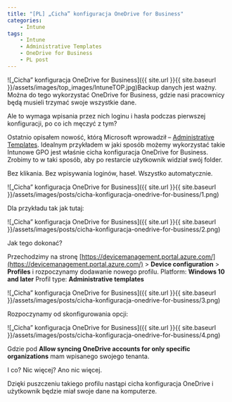 ```yaml
---
title: "[PL] „Cicha” konfiguracja OneDrive for Business"
categories:
    - Intune
tags:
    - Intune
    - Administrative Templates
    - OneDrive for Business
    - PL post
---
```

![„Cicha” konfiguracja OneDrive for Business]({{ site.url }}{{ site.baseurl }}/assets/images/top_images/IntuneTOP.jpg)Backup danych jest ważny. Można do tego wykorzystać OneDrive for Business, gdzie nasi pracownicy będą musieli trzymać swoje wszystkie dane.

Ale to wymaga wpisania przez nich loginu i hasła podczas pierwszej konfiguracji, po co ich męczyć z tym?

Ostatnio opisałem nowość, którą Microsoft wprowadził – [Administrative Templates](https://piesik.me/2018/12/18/administrative-templates-w-intune/). Idealnym przykładem w jaki sposób możemy wykorzystać takie Intunowe GPO jest właśnie cicha konfiguracja OneDrive for Business. Zrobimy to w taki sposób, aby po restarcie użytkownik widział swój folder.

Bez klikania. Bez wpisywania loginów, haseł. Wszystko automatycznie.

![„Cicha” konfiguracja OneDrive for Business]({{ site.url }}{{ site.baseurl }}/assets/images/posts/cicha-konfiguracja-onedrive-for-business/1.png)

Dla przykładu tak jak tutaj:

![„Cicha” konfiguracja OneDrive for Business]({{ site.url }}{{ site.baseurl }}/assets/images/posts/cicha-konfiguracja-onedrive-for-business/2.png)

Jak tego dokonać?

Przechodzimy na stronę [https://devicemanagement.portal.azure.com/](https://devicemanagement.portal.azure.com/) > **Device configuration** > **Profiles** i rozpoczynamy dodawanie nowego profilu.
Platform: **Windows 10 and later**
Profil type: **Administrative templates**

![„Cicha” konfiguracja OneDrive for Business]({{ site.url }}{{ site.baseurl }}/assets/images/posts/cicha-konfiguracja-onedrive-for-business/3.png)

Rozpoczynamy od skonfigurowania opcji:

![„Cicha” konfiguracja OneDrive for Business]({{ site.url }}{{ site.baseurl }}/assets/images/posts/cicha-konfiguracja-onedrive-for-business/4.png)

Gdzie pod **Allow syncing OneDrive accounts for only specific organizations** mam wpisanego swojego tenanta.

I co? Nic więcej? Ano nic więcej.

Dzięki puszczeniu takiego profilu nastąpi cicha konfiguracja OneDrive i użytkownik będzie miał swoje dane na komputerze.
